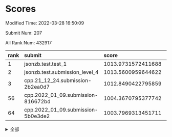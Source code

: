 # Scores

Modified Time: 2022-03-28 16:50:09

Submit Num: 207

All Rank Num: 432917

| rank |               submit               |       score        |       sigma        | pk_num |
| :--- | :--------------------------------- | :----------------- | :----------------- | :----- |
| 1    | jsonzb.test.test_1                 | 1013.9731572411688 | 0.8173023751141993 | 8365   |
| 2    | jsonzb.test.submission_level_4     | 1013.5600959644622 | 0.8269481411137379 | 8371   |
| 3    | cpp.21_12_24.submission-2b2ea0d7   | 1012.8490422795859 | 0.7675294606899196 | 8364   |
| 56   | cpp.2022_01_09.submission-816672bd | 1004.3670795377742 | 0.719147636882979  | 8365   |
| 64   | cpp.2022_01_09.submission-5b0e3de2 | 1003.7969313451711 | 0.7165313023075515 | 8361   |


<details>
<summary>全部</summary>

| rank |                 submit                 |       score        |       sigma        | pk_num |
| :--- | :------------------------------------- | :----------------- | :----------------- | :----- |
| 1    | jsonzb.test.test_1                     | 1013.9731572411688 | 0.8173023751141993 | 8365   |
| 2    | jsonzb.test.submission_level_4         | 1013.5600959644622 | 0.8269481411137379 | 8371   |
| 3    | cpp.21_12_24.submission-2b2ea0d7       | 1012.8490422795859 | 0.7675294606899196 | 8364   |
| 4    | gobigger.level_3.submission_level_3_33 | 1011.6130433811721 | 0.799825879468634  | 8363   |
| 5    | gobigger.level_3.submission_level_3_11 | 1011.5256349632451 | 0.776904590538224  | 8364   |
| 6    | gobigger.level_3.submission_level_3_19 | 1011.3986417269672 | 0.7634493720996465 | 8368   |
| 7    | gobigger.level_3.submission_level_3_43 | 1011.3821874824281 | 0.7651053470195607 | 8369   |
| 8    | gobigger.level_3.submission_level_3_6  | 1011.3439518828661 | 0.7768635860894462 | 8364   |
| 9    | gobigger.level_3.submission_level_3_15 | 1011.2721169371778 | 0.7730733316500911 | 8366   |
| 10   | gobigger.level_3.submission_level_3_25 | 1011.2532367262013 | 0.7654940968878807 | 8361   |
| 11   | gobigger.level_3.submission_level_3_48 | 1011.1296111764667 | 0.7635303115888846 | 8367   |
| 12   | gobigger.level_3.submission_level_3_34 | 1011.0755171307889 | 0.7869251879197645 | 8367   |
| 13   | gobigger.level_3.submission_level_3_22 | 1011.0740429007059 | 0.777764930126932  | 8365   |
| 14   | gobigger.level_3.submission_level_3_39 | 1011.0238853412088 | 0.7491493413835068 | 8361   |
| 15   | gobigger.level_3.submission_level_3_17 | 1010.7647327631279 | 0.8002744279995512 | 8368   |
| 16   | gobigger.level_3.submission_level_3_47 | 1010.6799942987935 | 0.767569071798718  | 8370   |
| 17   | gobigger.level_3.submission_level_3_12 | 1010.6349889892216 | 0.7463137427599736 | 8367   |
| 18   | gobigger.level_3.submission_level_3_10 | 1010.6206602523096 | 0.7501370850261104 | 8364   |
| 19   | gobigger.level_3.submission_level_3_1  | 1010.563782954595  | 0.7715304554338517 | 8368   |
| 20   | gobigger.level_3.submission_level_3_8  | 1010.5411103095618 | 0.7557096637874607 | 8362   |
| 21   | gobigger.level_3.submission_level_3_27 | 1010.5151160482515 | 0.7480715633906906 | 8365   |
| 22   | gobigger.level_3.submission_level_3_24 | 1010.4786983166846 | 0.7721251344581684 | 8366   |
| 23   | gobigger.level_3.submission_level_3_13 | 1010.4597145037397 | 0.7550791408638621 | 8367   |
| 24   | gobigger.level_3.submission_level_3_46 | 1010.4178428408889 | 0.7637656715587756 | 8369   |
| 25   | gobigger.level_3.submission_level_3_14 | 1010.3610606419084 | 0.7705674579525358 | 8363   |
| 26   | gobigger.level_3.submission_level_3_0  | 1010.3387344403909 | 0.7415881761816809 | 8367   |
| 27   | gobigger.level_3.submission_level_3_3  | 1010.2847141666322 | 0.7518429545358822 | 8359   |
| 28   | gobigger.level_3.submission_level_3_21 | 1010.2749038430126 | 0.7628370793580054 | 8365   |
| 29   | gobigger.level_3.submission_level_3_40 | 1010.2628186233238 | 0.7563781069444567 | 8366   |
| 30   | gobigger.level_3.submission_level_3_9  | 1010.1909154049963 | 0.7655522279957874 | 8361   |
| 31   | gobigger.level_3.submission_level_3_37 | 1010.1574147803822 | 0.7843575573052798 | 8374   |
| 32   | gobigger.level_3.submission_level_3_7  | 1009.9879259631912 | 0.7522130969737119 | 8361   |
| 33   | gobigger.level_3.submission_level_3_2  | 1009.9372629191022 | 0.7540893088007881 | 8367   |
| 34   | gobigger.level_3.submission_level_3_16 | 1009.9360299179435 | 0.7709399589431258 | 8370   |
| 35   | gobigger.level_3.submission_level_3_49 | 1009.9357213536957 | 0.7596870659805516 | 8367   |
| 36   | gobigger.level_3.submission_level_3_5  | 1009.8983130143594 | 0.7622587778521933 | 8367   |
| 37   | gobigger.level_3.submission_level_3_45 | 1009.8738026743006 | 0.7597994273100908 | 8365   |
| 38   | gobigger.level_3.submission_level_3_41 | 1009.8442002783988 | 0.7372240779663763 | 8369   |
| 39   | gobigger.level_3.submission_level_3_38 | 1009.6815882849794 | 0.7557376771944536 | 8366   |
| 40   | gobigger.level_3.submission_level_3_44 | 1009.6079485340985 | 0.7701720646334684 | 8372   |
| 41   | gobigger.level_3.submission_level_3_29 | 1009.51555188269   | 0.7729033704593646 | 8364   |
| 42   | gobigger.level_3.submission_level_3_26 | 1009.2733793176222 | 0.7522195642381533 | 8364   |
| 43   | gobigger.level_3.submission_level_3_32 | 1009.2359589155069 | 0.7594008015002955 | 8367   |
| 44   | gobigger.level_3.submission_level_3_31 | 1009.2318124910879 | 0.7545943181537778 | 8369   |
| 45   | gobigger.level_3.submission_level_3_23 | 1009.1714537703484 | 0.7546649252949318 | 8368   |
| 46   | gobigger.level_3.submission_level_3_4  | 1008.9667338258938 | 0.7380275749072326 | 8360   |
| 47   | gobigger.level_3.submission_level_3_28 | 1008.9406344791588 | 0.7604984967289461 | 8363   |
| 48   | gobigger.level_3.submission_level_3_36 | 1008.8846751204408 | 0.7542553168222135 | 8365   |
| 49   | gobigger.level_3.submission_level_3_20 | 1008.7139805924661 | 0.7485643855586951 | 8366   |
| 50   | gobigger.level_3.submission_level_3_18 | 1008.6681210283374 | 0.7621817585976552 | 8363   |
| 51   | gobigger.level_3.submission_level_3_30 | 1008.5327299417216 | 0.7579238723886264 | 8361   |
| 52   | gobigger.level_3.submission_level_3_35 | 1008.4928715395962 | 0.7337274156776127 | 8365   |
| 53   | gobigger.level_3.submission_level_3_42 | 1007.3643317342633 | 0.7302018443709722 | 8367   |
| 54   | gobigger.level_1.submission_level_1_33 | 1005.0124910508097 | 0.7174938255390126 | 8360   |
| 55   | gobigger.level_1.submission_level_1_8  | 1004.9117335824262 | 0.7316911035205765 | 8364   |
| 56   | cpp.2022_01_09.submission-816672bd     | 1004.3670795377742 | 0.719147636882979  | 8365   |
| 57   | gobigger.level_1.submission_level_1_36 | 1004.278938926874  | 0.7106221875407193 | 8364   |
| 58   | gobigger.level_1.submission_level_1_23 | 1004.2383000957183 | 0.7087678968901434 | 8369   |
| 59   | gobigger.level_1.submission_level_1_47 | 1004.0020252336647 | 0.7317180992143166 | 8365   |
| 60   | gobigger.level_1.submission_level_1_0  | 1003.9752424752392 | 0.7181895638751399 | 8363   |
| 61   | gobigger.level_1.submission_level_1_26 | 1003.9315576059907 | 0.7172603045491076 | 8364   |
| 62   | gobigger.level_1.submission_level_1_2  | 1003.9007381315994 | 0.7316950532173074 | 8367   |
| 63   | gobigger.level_1.submission_level_1_27 | 1003.8321202909773 | 0.7111041311576991 | 8367   |
| 64   | cpp.2022_01_09.submission-5b0e3de2     | 1003.7969313451711 | 0.7165313023075515 | 8361   |
| 65   | gobigger.level_1.submission_level_1_45 | 1003.7654330941533 | 0.7115688565505099 | 8368   |
| 66   | gobigger.level_1.submission_level_1_49 | 1003.7302651412022 | 0.7084566940644974 | 8366   |
| 67   | gobigger.level_1.submission_level_1_44 | 1003.6184983390755 | 0.7282404820378964 | 8369   |
| 68   | gobigger.level_1.submission_level_1_4  | 1003.6088752341037 | 0.7174819931074903 | 8367   |
| 69   | gobigger.level_1.submission_level_1_37 | 1003.3748896129474 | 0.711199350507631  | 8367   |
| 70   | gobigger.level_1.submission_level_1_20 | 1003.2971779639294 | 0.7190304661511265 | 8360   |
| 71   | gobigger.level_1.submission_level_1_13 | 1003.2911444418658 | 0.7267210821269993 | 8363   |
| 72   | gobigger.level_1.submission_level_1_24 | 1003.2618511836006 | 0.7118510680359218 | 8366   |
| 73   | gobigger.level_1.submission_level_1_1  | 1003.2466126764875 | 0.7059359576499935 | 8363   |
| 74   | gobigger.level_1.submission_level_1_3  | 1003.2117610918433 | 0.7220963539319323 | 8361   |
| 75   | gobigger.level_1.submission_level_1_32 | 1003.2019374041475 | 0.715836285940228  | 8369   |
| 76   | gobigger.level_1.submission_level_1_12 | 1003.190851636782  | 0.7077952155722754 | 8368   |
| 77   | gobigger.level_1.submission_level_1_17 | 1003.1816663684912 | 0.7260637016742644 | 8365   |
| 78   | gobigger.level_1.submission_level_1_31 | 1003.161137121014  | 0.7088815235485039 | 8368   |
| 79   | gobigger.level_1.submission_level_1_16 | 1003.1431333414481 | 0.7165478955503014 | 8372   |
| 80   | gobigger.level_1.submission_level_1_34 | 1003.1255647888854 | 0.7183306966409753 | 8365   |
| 81   | gobigger.level_1.submission_level_1_22 | 1003.0895900794837 | 0.7217434670256737 | 8367   |
| 82   | gobigger.level_1.submission_level_1_41 | 1003.0862346465067 | 0.7208522464249866 | 8363   |
| 83   | gobigger.level_1.submission_level_1_5  | 1003.07018946823   | 0.7017830508540186 | 8363   |
| 84   | gobigger.level_1.submission_level_1_43 | 1002.9940982798724 | 0.7085304737653151 | 8370   |
| 85   | gobigger.level_1.submission_level_1_42 | 1002.9832722169795 | 0.7246012946752441 | 8372   |
| 86   | gobigger.level_1.submission_level_1_46 | 1002.9754137541287 | 0.722320736251593  | 8365   |
| 87   | gobigger.level_1.submission_level_1_29 | 1002.9554055998384 | 0.715800783163795  | 8368   |
| 88   | gobigger.level_1.submission_level_1_14 | 1002.9278162673734 | 0.699509614648898  | 8369   |
| 89   | gobigger.level_1.submission_level_1_15 | 1002.8935221493616 | 0.7165135775574559 | 8363   |
| 90   | gobigger.level_1.submission_level_1_7  | 1002.8512763939083 | 0.722340699055566  | 8363   |
| 91   | gobigger.level_1.submission_level_1_18 | 1002.7913644656359 | 0.7162113229488039 | 8363   |
| 92   | gobigger.level_1.submission_level_1_21 | 1002.7301861100553 | 0.7209741149419364 | 8362   |
| 93   | gobigger.level_1.submission_level_1_48 | 1002.6873827110566 | 0.7117910081392642 | 8369   |
| 94   | gobigger.level_1.submission_level_1_9  | 1002.5900303715144 | 0.7066258287577999 | 8362   |
| 95   | gobigger.level_1.submission_level_1_28 | 1002.5618386994381 | 0.7234007203119636 | 8367   |
| 96   | gobigger.level_1.submission_level_1_11 | 1002.5112360428449 | 0.7054339315004918 | 8367   |
| 97   | gobigger.level_1.submission_level_1_6  | 1002.391786201789  | 0.7101419352509751 | 8364   |
| 98   | gobigger.level_1.submission_level_1_10 | 1002.3137651647023 | 0.7251446161631172 | 8366   |
| 99   | gobigger.level_1.submission_level_1_30 | 1002.2776971944337 | 0.7055919982783653 | 8367   |
| 100  | gobigger.level_1.submission_level_1_40 | 1002.2551743939193 | 0.7069983372441013 | 8366   |
| 101  | gobigger.level_1.submission_level_1_35 | 1002.0675350218797 | 0.7092722808840666 | 8369   |
| 102  | gobigger.level_1.submission_level_1_25 | 1001.9397080644146 | 0.7135388301290536 | 8370   |
| 103  | gobigger.level_1.submission_level_1_38 | 1001.9148651384886 | 0.7124672455408573 | 8366   |
| 104  | gobigger.level_1.submission_level_1_39 | 1001.5259205966884 | 0.7113336817812628 | 8369   |
| 105  | gobigger.level_1.submission_level_1_19 | 1001.1755499230682 | 0.7164761545730832 | 8368   |
| 106  | gobigger.random.submission_random_44   | 997.7463141728132  | 0.6993163444932267 | 8369   |
| 107  | gobigger.random.submission_random_10   | 997.2411362918741  | 0.7026052573354815 | 8365   |
| 108  | gobigger.random.submission_random_41   | 997.1603343490475  | 0.7003129027947982 | 8365   |
| 109  | gobigger.random.submission_random_25   | 997.1031370227698  | 0.7145794078113775 | 8362   |
| 110  | gobigger.random.submission_random_24   | 997.0654404405669  | 0.7020569342131294 | 8366   |
| 111  | gobigger.random.submission_random_19   | 997.0118028064857  | 0.7249240781195571 | 8361   |
| 112  | gobigger.random.submission_random_45   | 996.9823487665066  | 0.7132964772345066 | 8364   |
| 113  | gobigger.random.submission_random_30   | 996.9328574621136  | 0.7169460527424365 | 8365   |
| 114  | gobigger.random.submission_random_3    | 996.7997950892313  | 0.6972759410337515 | 8366   |
| 115  | gobigger.random.submission_random_27   | 996.7089610894049  | 0.7144247414299905 | 8364   |
| 116  | gobigger.random.submission_random_7    | 996.5809036871984  | 0.7301048240976267 | 8367   |
| 117  | gobigger.random.submission_random_8    | 996.5198654581134  | 0.710123923981922  | 8368   |
| 118  | gobigger.random.submission_random_43   | 996.5134508414955  | 0.6946244161551441 | 8365   |
| 119  | gobigger.random.submission_random_26   | 996.5056119426679  | 0.7097496998267607 | 8363   |
| 120  | gobigger.random.submission_random_39   | 996.4924370572523  | 0.7090844654941889 | 8365   |
| 121  | gobigger.random.submission_random_32   | 996.2964304873938  | 0.7091254218448247 | 8366   |
| 122  | gobigger.random.submission_random_16   | 996.2782720549018  | 0.7055817846268444 | 8359   |
| 123  | gobigger.random.submission_random_15   | 996.2313611713372  | 0.7147615438306624 | 8370   |
| 124  | gobigger.random.submission_random_49   | 996.1339526364826  | 0.7161732760055946 | 8369   |
| 125  | gobigger.random.submission_random_14   | 996.089428257956   | 0.7021477265892038 | 8368   |
| 126  | gobigger.random.submission_random_22   | 996.0580065549186  | 0.7183536100500203 | 8369   |
| 127  | gobigger.random.submission_random_11   | 996.055413964361   | 0.7105373906447853 | 8364   |
| 128  | gobigger.random.submission_random_13   | 995.9829078558826  | 0.7140680713837086 | 8368   |
| 129  | gobigger.random.submission_random_31   | 995.9046489115145  | 0.7234929681274762 | 8363   |
| 130  | gobigger.random.submission_random_35   | 995.8715767150389  | 0.7262489737614007 | 8368   |
| 131  | gobigger.random.submission_random_37   | 995.8455930267684  | 0.7057079005714213 | 8359   |
| 132  | gobigger.random.submission_random_29   | 995.8203964756199  | 0.6957919620814544 | 8359   |
| 133  | gobigger.random.submission_random_47   | 995.7948673060431  | 0.7073462871856986 | 8369   |
| 134  | gobigger.random.submission_random_17   | 995.7278752049933  | 0.7143663939052018 | 8365   |
| 135  | gobigger.random.submission_random_9    | 995.6763435385385  | 0.706749472846127  | 8362   |
| 136  | gobigger.random.submission_random_48   | 995.6362693369807  | 0.7217697869001284 | 8368   |
| 137  | gobigger.random.submission_random_20   | 995.6270417413674  | 0.7020303646800453 | 8363   |
| 138  | gobigger.random.submission_random_18   | 995.6049251609538  | 0.7116394536117086 | 8364   |
| 139  | gobigger.random.submission_random_4    | 995.5758239093952  | 0.7249765979663453 | 8369   |
| 140  | gobigger.random.submission_random_34   | 995.559135035331   | 0.7198969829141331 | 8364   |
| 141  | gobigger.random.submission_random_36   | 995.5480736896614  | 0.7190490043563509 | 8361   |
| 142  | gobigger.random.submission_random_0    | 995.534547288398   | 0.7070905527674131 | 8366   |
| 143  | gobigger.random.submission_random_12   | 995.5334209388037  | 0.7027651668216559 | 8367   |
| 144  | gobigger.random.submission_random_5    | 995.3925780737818  | 0.7232233356780214 | 8368   |
| 145  | gobigger.random.submission_random_28   | 995.2913821254044  | 0.7158417275408274 | 8366   |
| 146  | gobigger.random.submission_random_38   | 995.236211254666   | 0.69944218447682   | 8367   |
| 147  | gobigger.random.submission_random_23   | 995.2274198151538  | 0.7039716716144061 | 8367   |
| 148  | gobigger.random.submission_random_21   | 995.1220680882509  | 0.7056157473110914 | 8363   |
| 149  | gobigger.level_2.submission_level_2_43 | 995.0861133125445  | 0.7169308852910744 | 8370   |
| 150  | gobigger.random.submission_random_6    | 995.052086547456   | 0.7095395522323222 | 8367   |
| 151  | gobigger.random.submission_random_2    | 994.9529323411319  | 0.6995731355503066 | 8366   |
| 152  | gobigger.random.submission_random_46   | 994.8614785359023  | 0.715371147414582  | 8370   |
| 153  | gobigger.random.submission_random_1    | 994.8164832253942  | 0.7094832437504116 | 8367   |
| 154  | gobigger.random.submission_random_33   | 994.7443964645884  | 0.7241684913453202 | 8365   |
| 155  | gobigger.level_2.submission_level_2_18 | 994.5218007372688  | 0.7218717582243297 | 8368   |
| 156  | gobigger.random.submission_random_42   | 994.5079301769266  | 0.7331402658696996 | 8365   |
| 157  | gobigger.random.submission_random_40   | 994.3829258606179  | 0.7161712727237317 | 8364   |
| 158  | gobigger.level_2.submission_level_2_39 | 993.9122011087181  | 0.7085351960591741 | 8364   |
| 159  | gobigger.level_2.submission_level_2_13 | 993.6445346191879  | 0.72885708369716   | 8364   |
| 160  | gobigger.level_2.submission_level_2_8  | 993.5800964029511  | 0.7382238462013743 | 8363   |
| 161  | gobigger.level_2.submission_level_2_0  | 993.4489523369851  | 0.7285109906538411 | 8361   |
| 162  | gobigger.level_2.submission_level_2_27 | 993.3207059027013  | 0.7419422860929523 | 8366   |
| 163  | gobigger.level_2.submission_level_2_9  | 993.3142073726747  | 0.7198940903971706 | 8365   |
| 164  | gobigger.level_2.submission_level_2_28 | 993.1892236255937  | 0.7364792633984864 | 8368   |
| 165  | gobigger.level_2.submission_level_2_31 | 993.1350386195008  | 0.7488097298882962 | 8370   |
| 166  | gobigger.level_2.submission_level_2_30 | 993.0964286821288  | 0.7336297113178012 | 8365   |
| 167  | gobigger.level_2.submission_level_2_41 | 992.8076693509132  | 0.734082175667789  | 8365   |
| 168  | gobigger.level_2.submission_level_2_38 | 992.7430727872694  | 0.7577702773901845 | 8368   |
| 169  | gobigger.level_2.submission_level_2_2  | 992.7396056501448  | 0.7406980167361976 | 8369   |
| 170  | gobigger.level_2.submission_level_2_46 | 992.7290440248449  | 0.7326619434557786 | 8362   |
| 171  | gobigger.level_2.submission_level_2_10 | 992.6347862313048  | 0.7465411477064287 | 8363   |
| 172  | gobigger.level_2.submission_level_2_34 | 992.624208920181   | 0.7765094547277088 | 8366   |
| 173  | gobigger.level_2.submission_level_2_24 | 992.5805923155181  | 0.7547412135532398 | 8365   |
| 174  | gobigger.level_2.submission_level_2_6  | 992.5633684209206  | 0.7446960033090153 | 8367   |
| 175  | gobigger.level_2.submission_level_2_29 | 992.5529886568241  | 0.7460167716015821 | 8363   |
| 176  | gobigger.level_2.submission_level_2_16 | 992.5474603210273  | 0.7403197972157363 | 8369   |
| 177  | gobigger.level_2.submission_level_2_49 | 992.5005135345012  | 0.7422992173640679 | 8361   |
| 178  | gobigger.level_2.submission_level_2_15 | 992.4570105540175  | 0.7353526274702259 | 8366   |
| 179  | gobigger.level_2.submission_level_2_7  | 992.3938994063029  | 0.73040799417231   | 8364   |
| 180  | gobigger.level_2.submission_level_2_1  | 992.3796280251438  | 0.7387798227889592 | 8360   |
| 181  | gobigger.level_2.submission_level_2_3  | 992.2975493531742  | 0.7418222480400886 | 8368   |
| 182  | gobigger.level_2.submission_level_2_37 | 992.2230297283832  | 0.734321815826122  | 8368   |
| 183  | gobigger.level_2.submission_level_2_19 | 992.1083713614648  | 0.7623879880733765 | 8369   |
| 184  | gobigger.level_2.submission_level_2_47 | 992.1029735612002  | 0.746928686325396  | 8364   |
| 185  | gobigger.level_2.submission_level_2_12 | 992.0916232311564  | 0.72979324318272   | 8363   |
| 186  | gobigger.level_2.submission_level_2_25 | 992.0325494387347  | 0.7407803819604964 | 8363   |
| 187  | gobigger.level_2.submission_level_2_4  | 991.9862324482915  | 0.7589116186761716 | 8364   |
| 188  | gobigger.level_2.submission_level_2_45 | 991.9661627325565  | 0.7345963948135882 | 8366   |
| 189  | gobigger.level_2.submission_level_2_11 | 991.9378831155434  | 0.7374181041481058 | 8367   |
| 190  | gobigger.level_2.submission_level_2_35 | 991.9348730324517  | 0.7312261907154386 | 8364   |
| 191  | gobigger.level_2.submission_level_2_44 | 991.9131251782782  | 0.7277474128419704 | 8363   |
| 192  | gobigger.level_2.submission_level_2_5  | 991.885439397787   | 0.7632370479444753 | 8368   |
| 193  | gobigger.level_2.submission_level_2_33 | 991.8740231228179  | 0.7417002232520239 | 8363   |
| 194  | gobigger.level_2.submission_level_2_23 | 991.7346894770235  | 0.753602304843862  | 8364   |
| 195  | gobigger.level_2.submission_level_2_17 | 991.6319195986908  | 0.757335158565344  | 8365   |
| 196  | gobigger.level_2.submission_level_2_22 | 991.4158777238334  | 0.7402248787333383 | 8364   |
| 197  | gobigger.level_2.submission_level_2_26 | 991.3819633919421  | 0.7535874468806071 | 8369   |
| 198  | gobigger.level_2.submission_level_2_48 | 991.323388670758   | 0.7445029797361715 | 8365   |
| 199  | gobigger.level_2.submission_level_2_21 | 991.3086482069309  | 0.7598196015834666 | 8371   |
| 200  | gobigger.level_2.submission_level_2_40 | 991.1097418766357  | 0.73580936804118   | 8366   |
| 201  | gobigger.level_2.submission_level_2_32 | 990.9329822660445  | 0.7405172712547082 | 8369   |
| 202  | gobigger.level_2.submission_level_2_14 | 990.736095361803   | 0.7772452674444348 | 8366   |
| 203  | gobigger.level_2.submission_level_2_42 | 990.3667615118343  | 0.7585094647924012 | 8364   |
| 204  | gobigger.level_2.submission_level_2_20 | 990.056977689551   | 0.8090393310652605 | 8368   |
| 205  | gobigger.level_2.submission_level_2_36 | 989.8439858301185  | 0.7681033604518076 | 8358   |
| 206  | gobigger.none.submission_none_0        | 978.275723974264   | 1.3194742234850139 | 8361   |
| 207  | gobigger.none.submission_none_1        | 977.5233965679196  | 1.440185111682704  | 8363   |

</details>